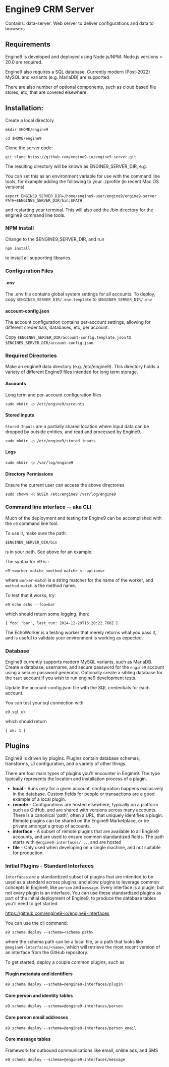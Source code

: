 # Engine9 CRM Server

Contains:
    data-server: Web server to deliver configurations and data to browsers

## Requirements
Engine9 is developed and deployed using Node.js/NPM.  Node.js versions > 20.0 are required.

Engine9 also requires a SQL database.  Currently modern (Post-2022) MySQL and variants (e.g. MariaDB) are supported. 

There are also number of optional components, such as cloud based file stores, etc, that are covered elsewhere.

## Installation:

Create a local directory

`mkdir $HOME/engine9`

`cd $HOME/engine9`

Clone the server code:

`git clone https://github.com/engine9-io/engine9-server.git`

The resulting directory will be known as ENGINE9_SERVER_DIR, e.g.

You can set this as an environment variable for use with the command line tools, for example adding the following to your .zprofile (in recent Mac OS versions)

`export ENGINE9_SERVER_DIR=/home/engine9-user/engine9/engine9-server
PATH=$ENGINE9_SERVER_DIR/bin:$PATH`

and restarting your terminal.  This will also add the /bin directory for the engine9 command line tools.


### NPM install
Change to the $ENGINE9_SERVER_DIR, and run

`npm install`

to install all supporting libraries.

### Configuration Files
#### .env
The .env file contains global system settings for all accounts. To deploy, copy `$ENGINE9_SERVER_DIR/.env.template` to `$ENGINE9_SERVER_DIR/.env`

#### account-config.json
The account configuration contains per-account settings, allowing for different credentials, databases, etc, per account.

Copy `$ENGINE9_SERVER_DIR/account-config.template.json` to `$ENGINE9_SERVER_DIR/account-config.json`.

### Required Directories
Make an engine9 data directory (e.g. /etc/engine9).  This directory holds a variety of different Engine9 files intended for long term storage. 

#### Accounts
Long term and per-account configuration files

`sudo mkdir -p /etc/engine9/accounts`

#### Stored Inputs
`Stored Inputs` are a partially shared location where input data can be dropped by outside entities, and read and processed by Engine9.

`sudo mkdir -p /etc/engine9/stored_inputs`

#### Logs
`sudo mkdir -p /var/log/engine9`

#### Directory Permissions
Ensure the current user can access the above directories

`sudo chown -R $USER /etc/engine9 /var/log/engine9`


### Command line interface -- aka CLI
Much of the deployment and testing for Engine9 can be accomplished with the `e9` command line tool.

To use it, make sure the path:

`$ENGINE9_SERVER_DIR/bin`

is in your path. See above for an example.

The syntax for e9 is :

`e9 <worker-match> <method-match> <--options>`

where `worker-match` is a string matcher for the name of the worker, and `method-match` is the method name.

To test that it works, try:

`e9 echo echo --foo=bar`

which should return some logging, then:

`{ foo: 'bar', last_run: 2024-12-29T16:20:22.760Z }`

The EchoWorker is a testing worker that merely returns what you pass it, and is useful to validate your environment is working as expected.


### Database
Engine9 currently supports modern MySQL variants, such as MariaDB.
Create a database, username, and secure password for the `engine9` account using a secure password generator.
Optionally create a sibling database for the `test` account if you wish to run engine9 development tests.

Update the account-config.json file with the SQL credentials for each account.

You can test your sql connection with 

`e9 sql ok`

which should return

`{ ok: 1 }`


## Plugins
Engine9 is driven by plugins.  Plugins contain database schemas, transforms, UI configuration, and a variety of other things.

There are four main types of plugins you'll encounter in Engine9.  The type typically represents the location and installation process of a plugin.

- **local** - Runs only for a given account, configuration happens exclusively in the database.  Custom fields for people or transactions are a good example of a local plugin.
- **remote** - Configurations are hosted elsewhere, typically on a platform such as GitHub, and are shared with versions across many accounts.  There is a canonical 'path', often a URL, that uniquely identifies a plugin.  Remote plugins can be shared on the Engine9 Marketplace, or be private amongst a group of accounts.
- **interface** - A subset of remote plugins that are available to all Engine9 accounts, and are used to ensure common standardized fields.  The path starts with `@engine9-interfaces/...`, and are hosted 
- **file** - Only used when developing on a single machine, and not suitable for production.

     


### Initial Plugins - Standard Interfaces
  `Interfaces` are a standardized subset of plugins that are intended to be used as a standard across plugins, and allow plugins to leverage common concepts in Engine9, like `person` and `message`.  Every interface is a plugin, but not every plugin is an interface.  You can use these standardized plugins as part of the initial deployment of Engine9, to produce the database tables you'll need to get started.

https://github.com/engine9-io/engine9-interfaces

You can use the cli command:

`e9 schema deploy --schema=<schema path>`

where the schema path can be a local file, or a path that looks like `@engine9-interfaces/<name>`, which will retrieve the most recent version of an interface from the GitHub repository.

To get started, deploy a couple common plugins, such as


#### Plugin metadata and identifiers
`e9 schema deploy --schema=@engine9-interfaces/plugin`

#### Core person and identity tables

`e9 schema deploy --schema=@engine9-interfaces/person`

#### Core person email addresses

`e9 schema deploy --schema=@engine9-interfaces/person_email`

#### Core message tables
Framework for outbound communications like email, online ads, and SMS

`e9 schema deploy --schema=@engine9-interfaces/message`






